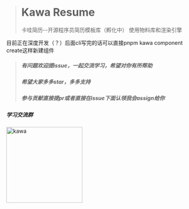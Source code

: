 > # Kawa Resume
> 卡哇简历--开源程序员简历模板库（孵化中）
使用物料库和渲染引擎

目前正在深度开发（？）后面cli写完的话可以直接pnpm kawa component create这样新建组件

> ##### 有问题欢迎提issue，一起交流学习，希望对你有所帮助
> ##### 希望大家多多star，多多支持
> ##### 参与贡献直接提pr或者直接在issue下面认领我会assign给你

##### 学习交流群

<img src="./public/qun.jpg" alt="kawa" style="width: 200px;"/>
